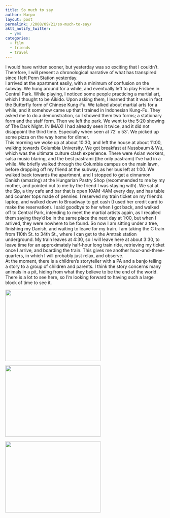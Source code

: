 ```yaml
---
title: So much to say
author: Harpo
layout: post
permalink: /2008/09/21/so-much-to-say/
aktt_notify_twitter:
  - yes
categories:
  - film
  - friends
  - travel
---
```

I would have written sooner, but yesterday was so exciting that I couldn&#8217;t. Therefore, I will present a chronological narrative of what has transpired since I left Penn Station yesterday.  
I arrived at the apartment easily, with a minimum of confusion on the subway. We hung around for a while, and eventually left to play Frisbee in Central Park. While playing, I noticed some people practicing a martial art, which I thought to be Aikido. Upon asking them, I learned that it was in fact the Butterfly form of Chinese Kung-Fu. We talked about martial arts for a while, and it somehow came up that I trained in Indonesian Kung-Fu. They asked me to do a demonstration, so I showed them two forms; a stationary form and the staff form. Then we left the park. We went to the 5:20 showing of The Dark Night. IN IMAX! I had already seen it twice, and it did not disappoint the third time. Especially when seen at 72&#8242; x 53&#8242;. We picked up some pizza on the way home for dinner.  
This morning we woke up at about 10:30, and left the house at about 11:00, walking towards Columbia University. We got breakfast at Nussbaum & Wu, which was the ultimate culture clash experience. There were Asian workers, salsa music blaring, and the best pastrami (the only pastrami) I&#8217;ve had in a while. We briefly walked through the Columbia campus on the main lawn, before dropping off my friend at the subway, as her bus left at 1:00. We walked back towards the apartment, and I stopped to get a cinnamon Danish (amazing) at the Hungarian Pastry Shop (recommended to me by my mother, and pointed out to me by the friend I was staying with). We sat at the Sip, a tiny cafe and bar that is open 10AM-4AM every day, and has table and counter tops made of pennies. I reserved my train ticket on my friend&#8217;s laptop, and walked down to Broadway to get cash (I used her credit card to make the reservation). I said goodbye to her when I got back, and walked off to Central Park, intending to meet the martial artists again, as I recalled them saying they&#8217;d be in the same place the next day at 1:00, but when I arrived, they were nowhere to be found. So now I am sitting under a tree, finishing my Danish, and waiting to leave for my train. I am taking the C train from 110th St. to 34th St., where I can get to the Amtrak station underground. My train leaves at 4:30, so I will leave here at about 3:30, to leave time for an approximately half-hour long train ride, retrieving my ticket once I arrive, and boarding the train. This gives me another hour-and-three-quarters, in which I will probably just relax, and observe.  
At the moment, there is a children&#8217;s storyteller with a PA and a banjo telling a story to a group of children and parents. I think the story concerns many animals in a pit, hiding from what they believe to be the end of the world.  
There is a lot to see here, so I&#8217;m looking forward to having such a large block of time to see it.

[<img src="http://harpojaeger.github.io/media/wp-content/uploads/2008/09/l-640-480-2ffdb576-833f-4651-bee5-77cc78ed80e3.jpeg" alt="" width="300" height="225" class="alignnone size-full wp-image-364" />][1]

[<img src="http://harpojaeger.github.io/media/wp-content/uploads/2008/09/l-640-480-d7eaa188-e92e-4e77-a201-7a285bac3cbb.jpeg" alt="" width="300" height="225" class="alignnone size-full wp-image-364" />][2]

[<img src="http://harpojaeger.github.io/media/wp-content/uploads/2008/09/l-640-480-4d7d156c-94f1-447d-8f49-e2883bfae7dc.jpeg" alt="" width="300" height="225" class="alignnone size-full wp-image-364" />][3]

 [1]: http://harpojaeger.github.io/media/wp-content/uploads/2008/09/l-640-480-2ffdb576-833f-4651-bee5-77cc78ed80e3.jpeg
 [2]: http://harpojaeger.github.io/media/wp-content/uploads/2008/09/l-640-480-d7eaa188-e92e-4e77-a201-7a285bac3cbb.jpeg
 [3]: http://harpojaeger.github.io/media/wp-content/uploads/2008/09/l-640-480-4d7d156c-94f1-447d-8f49-e2883bfae7dc.jpeg